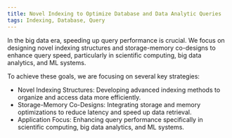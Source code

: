 ```yaml
---
title: Novel Indexing to Optimize Database and Data Analytic Queries
tags: Indexing, Database, Query
---
```


In the big data era, speeding up query performance is crucial. We focus on designing novel indexing structures and storage-memory co-designs to enhance query speed, particularly in scientific computing, big data analytics, and ML systems.

To achieve these goals, we are focusing on several key strategies:

- Novel Indexing Structures: Developing advanced indexing methods to organize and access data more efficiently.
- Storage-Memory Co-Designs: Integrating storage and memory optimizations to reduce latency and speed up data retrieval.
- Application Focus: Enhancing query performance specifically in scientific computing, big data analytics, and ML systems.